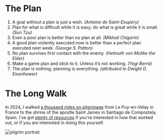 # The Plan

1. A goal without a plan is just a wish. _(Antoine de Saint-Exupéry)_
2. Plan for what is difficult while it is easy; do what is great while it is small. _(Sun Tzu)_
3. Even a poor plan is better than no plan at all. _(Mikhail Chigorin)_
4. A good plan violently executed now is better than a perfect plan executed next week. _(George S. Patton)_
5. No plan survives first contact with the enemy. _(Helmuth von Moltke the Elder)_
6. Make a game plan and stick to it. Unless it’s not working. _(Yogi Berra)_
7. The plan is nothing; planning is everything. _(attributed to Dwight D. Eisenhower)_

# The Long Walk

In 2024, I walked [a thousand miles on pilgrimage](https://github.com/thomryng/thomryng/blob/main/2024.md) from Le Puy-en-Velay in France to the shrine of the apostle Saint James in Santiago de Compostela, Spain. I've got [plenty of resources](https://github.com/thomryng/thomryng/blob/main/2024.md) if you're interested in how that worked out, or if you are interested in doing this yourself.

![pilgrim portrait](https://github.com/thomryng/thomryng/assets/32556466/8c1f6db7-740a-4eb1-be28-b2e4df76e68a)
